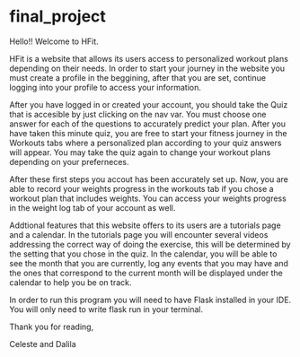 # final_project

Hello!! Welcome to HFit. 

HFit is a website that allows its users access to personalized workout plans depending on their needs. In order to start your journey in the website you must create a profile in the beggining, after that you are set, continue logging into your profile to access your information.

After you have logged in or created your account, you should take the Quiz that is accesible by just clicking on the nav var.
You must choose one answer for each of the questions to accurately predict your plan. After you have taken this minute quiz, you are free to start your fitness journey in the Workouts tabs where a personalized plan according to your quiz answers will appear. You may take the quiz again to change your workout plans depending on your preferneces.

After these first steps you accout has been accurately set up. Now, you are able to record your weights progress in the workouts tab if you chose a workout plan that includes weights. You can access your weights progress in the weight log tab of your account as well. 

Addtional features that this website offers to its users are a tutorials page and a calendar. In the tutorials page you will encounter several videos  addressing the correct way of doing the exercise, this will be determined by the setting that you chose in the quiz. In the calendar, you will be able to see the month that you are currently, log any events that you may have and the ones that correspond to the current month will be displayed under the calendar to help you be on track.

In order to run this program you will need to have Flask installed in your IDE. You will only need to write flask run in your terminal.

Thank you for reading,

Celeste and Dalila
